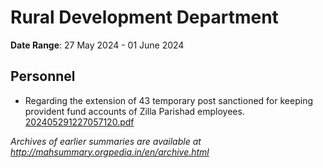 # Rural Development Department

**Date Range**: 27 May 2024 - 01 June 2024


## Personnel
- Regarding the extension of 43 temporary post sanctioned for keeping provident fund accounts of Zilla Parishad employees.\
  [202405291227057120.pdf](https://gr.maharashtra.gov.in/Site/Upload/Government%20Resolutions/English/202405291227057120.pdf)


*Archives of earlier summaries are available at http://mahsummary.orgpedia.in/en/archive.html*